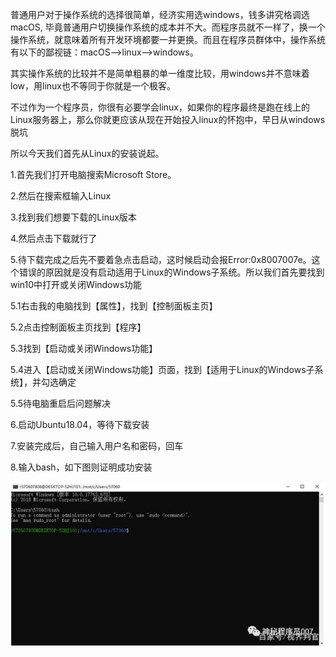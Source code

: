 普通用户对于操作系统的选择很简单，经济实用选windows，钱多讲究格调选macOS, 毕竟普通用户切换操作系统的成本并不大。而程序员就不一样了，换一个操作系统，就意味着所有开发环境都要一并更换。而且在程序员群体中，操作系统有以下的鄙视链：macOS-->linux-->windows。

其实操作系统的比较并不是简单粗暴的单一维度比较，用windows并不意味着low，用linux也不等同于你就是一个极客。

不过作为一个程序员，你很有必要学会linux，如果你的程序最终是跑在线上的Linux服务器上，那么你就更应该从现在开始投入linux的怀抱中，早日从windows脱坑

所以今天我们首先从Linux的安装说起。

1.首先我们打开电脑搜索Microsoft Store。

2.然后在搜索框输入Linux

3.找到我们想要下载的Linux版本

4.然后点击下载就行了

5.待下载完成之后先不要着急点击启动，这时候启动会报Error:0x8007007e。这个错误的原因就是没有启动适用于Linux的Windows子系统。所以我们首先要找到win10中打开或关闭Windows功能

5.1右击我的电脑找到【属性】，找到【控制面板主页】

5.2点击控制面板主页找到【程序】

5.3找到【启动或关闭Windows功能】

5.4进入【启动或关闭Windows功能】页面，找到【适用于Linux的Windows子系统】，并勾选确定

5.5待电脑重启后问题解决

6.启动Ubuntu18.04，等待下载安装

7.安装完成后，自己输入用户名和密码，回车

8.输入bash，如下图则证明成功安装

![image-20221019131453368](../../../Image/image-20221019131453368.png)